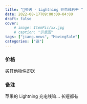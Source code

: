 ```yaml
---
title: "💝买送 - Lightning 充电线若干 "
date: 2022-08-17T09:00:00-04:00
draft: false
cover:
    # image: ItemPic/xx.jpg
    # caption: "示意图"
tags: ["jiang.news", "MovingSale"]
categories: ["送"]
---
```


### 价格
买其他物件即送

### 备注
苹果的 Lightning 充电线嘛... 长短都有

